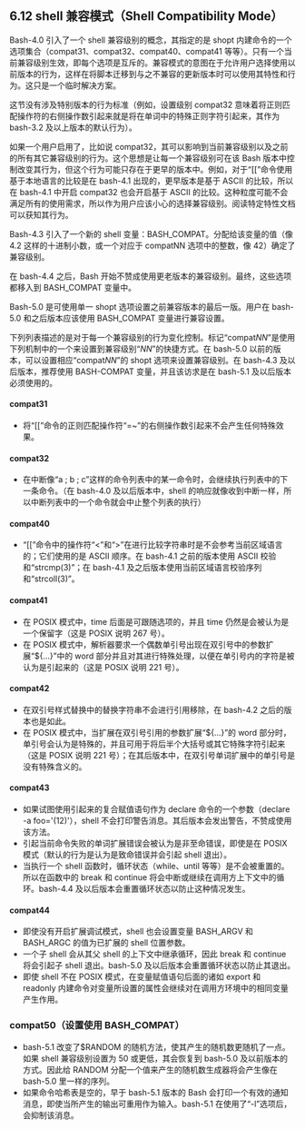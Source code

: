 ## 6.12 shell 兼容模式（Shell Compatibility Mode）

Bash-4.0 引入了一个 shell 兼容级别的概念，其指定的是 shopt 内建命令的一个选项集合（compat31、compat32、compat40、compat41 等等）。只有一个当前兼容级别生效，即每个选项是互斥的。兼容模式的意图在于允许用户选择使用以前版本的行为，这样在将脚本迁移到与之不兼容的更新版本时可以使用其特性和行为。这只是一个临时解决方案。

这节没有涉及特别版本的行为标准（例如，设置级别 compat32 意味着将正则匹配操作符的右侧操作数引起来就是将在单词中的特殊正则字符引起来，其作为 bash-3.2 及以上版本的默认行为）。

如果一个用户启用了，比如说 compat32，其可以影响到当前兼容级别以及之前的所有其它兼容级别的行为。这个思想是让每一个兼容级别可在该 Bash 版本中控制改变其行为，但这个行为可能只存在于更早的版本中。例如，对于“\[\[”命令使用基于本地语言的比较是在 bash-4.1 出现的，更早版本是基于 ASCII 的比较，所以在 bash-4.1 中开启 compat32 也会开启基于 ASCII 的比较。这种粒度可能不会满足所有的使用需求，所以作为用户应该小心的选择兼容级别。阅读特定特性文档可以获知其行为。

Bash-4.3 引入了一个新的 shell 变量：BASH_COMPAT。分配给该变量的值（像 4.2 这样的十进制小数，或一个对应于 compatNN 选项中的整数，像 42）确定了兼容级别。

在 bash-4.4 之后，Bash 开始不赞成使用更老版本的兼容级别。最终，这些选项都移入到 BASH_COMPAT 变量中。

Bash-5.0 是可使用单一 shopt 选项设置之前兼容版本的最后一版。用户在 bash-5.0 和之后版本应该使用 BASH_COMPAT 变量进行兼容设置。

下列列表描述的是对于每一个兼容级别的行为变化控制。标记“compat*NN*”是使用下列机制中的一个来设置到兼容级别“_NN_”的快捷方式。在 bash-5.0 以前的版本，可以设置相应“compat*NN*”的 shopt 选项来设置兼容级别。在 bash-4.3 及以后版本，推荐使用 BASH-COMPAT 变量，并且该访求是在 bash-5.1 及以后版本必须使用的。

#### compat31

- 将“\[\[”命令的正则匹配操作符“=~”的右侧操作数引起来不会产生任何特殊效果。

#### compat32

- 在中断像“a ; b ; c”这样的命令列表中的某一命令时，会继续执行列表中的下一条命令。（在 bash-4.0 及以后版本中，shell 的响应就像收到中断一样，所以中断列表中的一个命令就会中止整个列表的执行）

#### compat40

- “\[\[”命令中的操作符“<”和“>”在进行比较字符串时是不会参考当前区域语言的；它们使用的是 ASCII 顺序。在 bash-4.1 之前的版本使用 ASCII 校验和“strcmp(3)”；在 bash-4.1 及之后版本使用当前区域语言校验序列和“strcoll(3)”。

#### compat41

- 在 POSIX 模式中，time 后面是可跟随选项的，并且 time 仍然是会被认为是一个保留字（这是 POSIX 说明 267 号）。
- 在 POSIX 模式中，解析器要求一个偶数单引号出现在双引号中的参数扩展“${...}”中的 word 部分并且对其进行特殊处理，以便在单引号内的字符是被认为是引起来的（这是 POSIX 说明 221 号）。

#### compat42

- 在双引号样式替换中的替换字符串不会进行引用移除，在 bash-4.2 之后的版本也是如此。
- 在 POSIX 模式中，当扩展在双引号引用的参数扩展“${...}”的 word 部分时，单引号会认为是特殊的，并且可用于将后半个大括号或其它特殊字符引起来（这是 POSIX 说明 221 号）；在其后版本中，在双引号单词扩展中的单引号是没有特殊含义的。

#### compat43

- 如果试图使用引起来的复合赋值语句作为 declare 命令的一个参数（declare -a foo='(12)'），shell 不会打印警告消息。其后版本会发出警告，不赞成使用该方法。
- 引起当前命令失败的单词扩展错误会被认为是非至命错误，即使是在 POSIX 模式（默认的行为是认为是致命错误并会引起 shell 退出）。
- 当执行一个 shell 函数时，循环状态（while、until 等等）是不会被重置的。所以在函数中的 break 和 continue 将会中断或继续在调用方上下文中的循环。bash-4.4 及以后版本会重置循环状态以防止这种情况发生。

#### compat44

- 即使没有开启扩展调试模式，shell 也会设置变量 BASH_ARGV 和 BASH_ARGC 的值为已扩展的 shell 位置参数。
- 一个子 shell 会从其父 shell 的上下文中继承循环，因此 break 和 continue 将会引起子 shell 退出。bash-5.0 及以后版本会重置循环状态以防止其退出。
- 即使 shell 不在 POSIX 模式，在变量赋值语句后面的诸如 export 和 readonly 内建命令对变量所设置的属性会继续对在调用方环境中的相同变量产生作用。

### compat50（设置使用 BASH_COMPAT）

- bash-5.1 改变了$RANDOM 的随机方法，使其产生的随机数更随机了一点。如果 shell 兼容级别设置为 50 或更低，其会恢复到 bash-5.0 及以前版本的方式。因此给 RANDOM 分配一个值来产生的随机数生成器将会产生像在 bash-5.0 里一样的序列。
- 如果命令哈希表是空的，早于 bash-5.1 版本的 Bash 会打印一个有效的通知消息，即使当所产生的输出可重用作为输入。bash-5.1 在使用了“-l”选项后，会抑制该消息。
